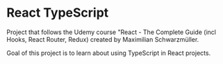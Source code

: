 # React TypeScript

Project that follows the Udemy course "React - The Complete Guide (incl Hooks, React Router, Redux) created by Maximilian Schwarzmüller.

Goal of this project is to learn about using TypeScript in React projects.